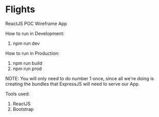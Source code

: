 # Flights
ReactJS POC Wireframe App

How to run in Development:
1. npm run dev

How to run in Production:
1. npm run build
2. npm run prod

NOTE: You will only need to do number 1 once, since all we're doing is creating the bundles that ExpressJS will need to serve our App.

Tools used:
1. ReactJS
2. Bootstrap